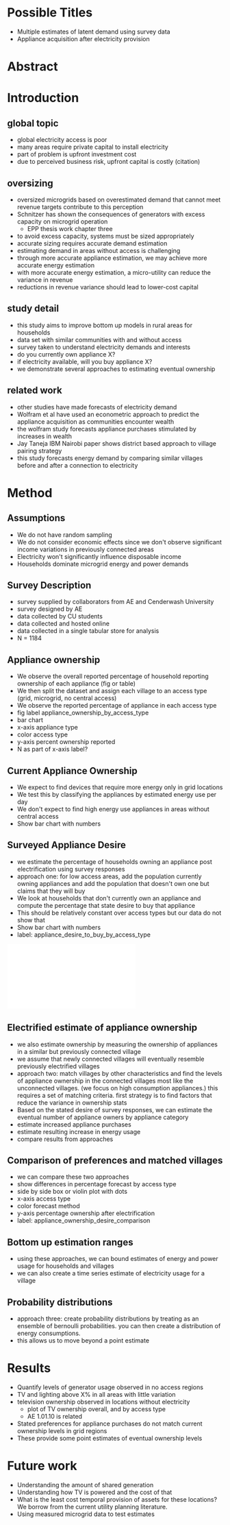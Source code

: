 # Possible Titles
- Multiple estimates of latent demand using survey data
- Appliance acquisition after electricity provision

# Abstract


# Introduction

## global topic

- global electricity access is poor
- many areas require private capital to install electricity
- part of problem is upfront investment cost
- due to perceived business risk, upfront capital is costly (citation)

## oversizing

- oversized microgrids based on overestimated demand that cannot meet
    revenue targets contribute to this perception
- Schnitzer has shown the consequences of generators with excess
    capacity on microgrid operation
    - EPP thesis work chapter three
- to avoid excess capacity, systems must be sized appropriately
- accurate sizing requires accurate demand estimation
- estimating demand in areas without access is challenging
- through more accurate appliance estimation, we may achieve more
    accurate energy estimation
- with more accurate energy estimation, a micro-utility can reduce
    the variance in revenue
- reductions in revenue variance should lead to lower-cost capital

## study detail

- this study aims to improve bottom up models in rural areas for
    households
- data set with similar communities with and without access
- survey taken to understand electricity demands and interests
- do you currently own appliance X?
- if electricity available, will you buy appliance X?
- we demonstrate several approaches to estimating eventual ownership

## related work

- other studies have made forecasts of electricity demand
- Wolfram et al have used an econometric approach to predict the
    appliance acquisition as communities encounter wealth
- the wolfram study forecasts appliance purchases stimulated by
    increases in wealth
- Jay Taneja IBM Nairobi paper shows district based approach to village
    pairing strategy
- this study forecasts energy demand by comparing similar villages
    before and after a connection to electricity


# Method

## Assumptions
- We do not have random sampling
- We do not consider economic effects since we don't observe significant
    income variations in previously connected areas
- Electricity won't significantly influence disposable income
- Households dominate microgrid energy and power demands


## Survey Description
<!-- TODO: look through summer 2014 notes for appliance schnitzer notes -->
- survey supplied by collaborators from AE and Cenderwash University
- survey designed by AE
- data collected by CU students
- data collected and hosted online
- data collected in a single tabular store for analysis
- N = 1184


## Appliance ownership

- We observe the overall reported percentage of household reporting
    ownership of each appliance (fig or table)
- We then split the dataset and assign each village to an access type
    (grid, microgrid, no central access)
- We observe the reported percentage of appliance in each access type
- fig label appliance_ownership_by_access_type
- bar chart
- x-axis appliance type
- color access type
- y-axis percent ownership reported
- N as part of x-axis label?


## Current Appliance Ownership

- We expect to find devices that require more energy only in grid
    locations
- We test this by classifying the appliances by estimated energy use per day
- We don't expect to find high energy use appliances in areas without
    central access
- Show bar chart with numbers


## Surveyed Appliance Desire

- we estimate the percentage of households owning an appliance post
    electrification using survey responses
- approach one: for low access areas, add the population currently
    owning appliances and add the population that doesn't own one but
    claims that they will buy
- We look at households that don't currently own an appliance and
    compute the percentage that state desire to buy that appliance
- This should be relatively constant over access types but our data do
    not show that
- Show bar chart with numbers
- label: appliance_desire_to_buy_by_access_type

![figure caption](./figures/test.pdf)

## Electrified estimate of appliance ownership

- we also estimate ownership by measuring the ownership of appliances in
    a similar but previously connected village
- we assume that newly connected villages will eventually resemble
    previously electrified villages
- approach two: match villages by other characteristics and find the
    levels of appliance ownership in the connected villages most like
    the unconnected villages.  (we focus on high consumption
    appliances.)  this requires a set of matching criteria.  first
    strategy is to find factors that reduce the variance in ownership
    stats
- Based on the stated desire of survey responses, we can estimate the
    eventual number of appliance owners by appliance category
- estimate increased appliance purchases
- estimate resulting increase in energy usage
- compare results from approaches

## Comparison of preferences and matched villages

- we can compare these two approaches
- show differences in percentage forecast by access type
- side by side box or violin plot with dots
- x-axis access type
- color forecast method
- y-axis percentage ownership after electrification
- label: appliance_ownership_desire_comparison


## Bottom up estimation ranges

- using these approaches, we can bound estimates of energy and power
    usage for households and villages
- we can also create a time series estimate of electricity usage for a
    village

## Probability distributions

<!-- TODO: this needs more of a motivation -->
- approach three: create probability distributions by treating as an
    ensemble of bernoulli probabilities.  you can then create a
    distribution of energy consumptions.
- this allows us to move beyond a point estimate


# Results

- Quantify levels of generator usage observed in no access regions
- TV and lighting above X% in all areas with little variation
- television ownership observed in locations without electricity
    - plot of TV ownership overall, and by access type
    - AE 1.01.10 is related
- Stated preferences for appliance purchases do not match current
    ownership levels in grid regions
- These provide some point estimates of eventual ownership levels


# Future work
- Understanding the amount of shared generation
- Understanding how TV is powered and the cost of that
- What is the least cost temporal provision of assets for these
    locations?  We borrow from the current utility planning literature.
- Using measured microgrid data to test estimates

